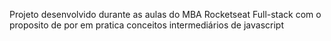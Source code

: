 Projeto desenvolvido durante as aulas do MBA Rocketseat Full-stack com o proposito de por em pratica conceitos intermediários de javascript
